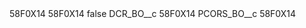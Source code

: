 <?xml version="1.0" encoding="UTF-8"?>
<CustomMetadata xmlns="http://soap.sforce.com/2006/04/metadata" xmlns:xsi="http://www.w3.org/2001/XMLSchema-instance" xmlns:xsd="http://www.w3.org/2001/XMLSchema">
    <description>58F0X14</description>
    <label>58F0X14</label>
    <protected>false</protected>
    <values>
        <field>DCR_BO__c</field>
        <value xsi:type="xsd:string">58F0X14</value>
    </values>
    <values>
        <field>PCORS_BO__c</field>
        <value xsi:type="xsd:string">58F0X14</value>
    </values>
</CustomMetadata>
